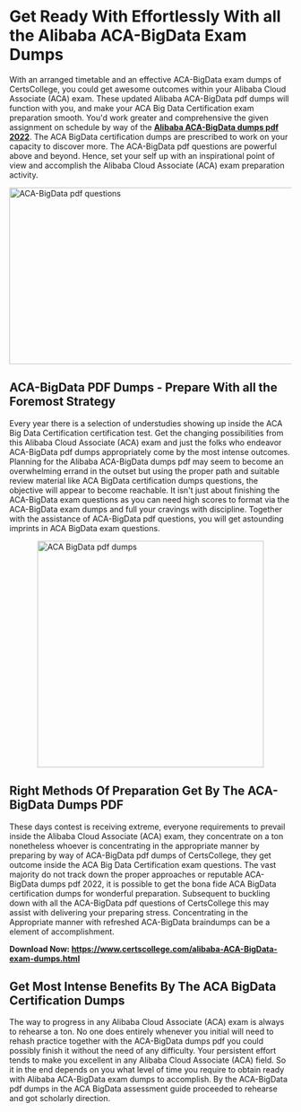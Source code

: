 <h1><strong>Get Ready With Effortlessly With all the Alibaba ACA-BigData Exam Dumps&nbsp;</strong></h1>
<p><span style="font-weight: 400;">With an arranged timetable and an effective  ACA-BigData exam dumps of CertsCollege, you could get awesome outcomes within your Alibaba Cloud Associate (ACA) exam. These updated Alibaba ACA-BigData pdf dumps will function with you, and make your ACA Big Data Certification exam preparation smooth. You'd work greater and comprehensive the given assignment on schedule by way of the <strong><a href="https://www.certscollege.com/alibaba-ACA-BigData-exam-dumps.html">Alibaba ACA-BigData dumps pdf 2022</a></strong>. The ACA BigData certification dumps are prescribed to work on your capacity to discover more. The  ACA-BigData pdf questions are powerful above and beyond. Hence, set your self up with an inspirational point of view and accomplish the Alibaba Cloud Associate (ACA) exam preparation activity.&nbsp;</span></p>
<p><span style="font-weight: 400;"><img style="display: block; margin-left: auto; margin-right: auto;" src="https://i.ibb.co/CPDK3ps/Yellow-and-Blue-Initiative-Blog-Banner.png" alt="ACA-BigData pdf questions" width="559" height="315" /></span></p>
<h2><strong>ACA-BigData PDF Dumps - Prepare With all the Foremost Strategy</strong></h2>
<p><span style="font-weight: 400;">Every year there is a selection of understudies showing up inside the ACA Big Data Certification certification test. Get the changing possibilities from this Alibaba Cloud Associate (ACA) exam and just the folks who endeavor ACA-BigData pdf dumps appropriately come by the most intense outcomes. Planning for the Alibaba ACA-BigData dumps pdf may seem to become an overwhelming errand in the outset but using the proper path and suitable review material like ACA BigData certification dumps questions, the objective will appear to become reachable. It isn't just about finishing the ACA-BigData exam questions as you can need high scores to format via the ACA-BigData exam dumps and full your cravings with discipline. Together with the assistance of ACA-BigData pdf questions, you will get astounding imprints in ACA BigData exam questions.</span></p>
<p><span style="font-weight: 400;"><a href="https://tinyurl.com/ydgtyqs7"><img style="display: block; margin-left: auto; margin-right: auto;" src="https://i.ibb.co/9tMrhdY/Teacher-Appreciation-Invitation.png" alt="ACA BigData pdf dumps " width="404" height="404" /></a></span></p>
<h2><strong>Right Methods Of Preparation Get By The ACA-BigData Dumps PDF</strong></h2>
<p><span style="font-weight: 400;">These days contest is receiving extreme, everyone requirements to prevail inside the Alibaba Cloud Associate (ACA) exam, they concentrate on a ton nonetheless whoever is concentrating in the appropriate manner by preparing by way of ACA-BigData pdf dumps of CertsCollege, they get outcome inside the ACA Big Data Certification exam questions. The vast majority do not track down the proper approaches or reputable ACA-BigData dumps pdf 2022, it is possible to get the bona fide ACA BigData certification dumps for wonderful preparation. Subsequent to buckling down with all the  ACA-BigData pdf questions of CertsCollege this may assist with delivering your preparing stress. Concentrating in the Appropriate manner with refreshed ACA-BigData braindumps can be a element of accomplishment.</span></p>
<p><span style="font-weight: 400;"><strong>Download Now: <a href="https://www.certscollege.com/alibaba-ACA-BigData-exam-dumps.html">https://www.certscollege.com/alibaba-ACA-BigData-exam-dumps.html</a></strong></span></p>
<h2><strong>Get Most Intense Benefits By The ACA BigData Certification Dumps</strong></h2>
<p><span style="font-weight: 400;">The way to progress in any Alibaba Cloud Associate (ACA) exam is always to rehearse a ton. No one does entirely whenever you initial will need to rehash practice together with the ACA-BigData dumps pdf you could possibly finish it without the need of any difficulty. Your persistent effort tends to make you excellent in any Alibaba Cloud Associate (ACA) field. So it in the end depends on you what level of time you require to obtain ready with Alibaba ACA-BigData exam dumps to accomplish. By the ACA-BigData pdf dumps in the ACA BigData assessment guide proceeded to rehearse and got scholarly direction.</span></p>
